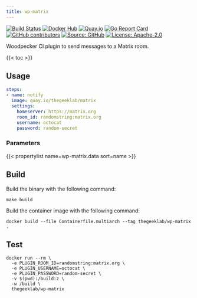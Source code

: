 ```yaml
---
title: wp-matrix
---
```


[![Build Status](https://ci.thegeeklab.de/api/badges/thegeeklab/wp-matrix/status.svg)](https://ci.thegeeklab.de/repos/thegeeklab/wp-matrix)
[![Docker Hub](https://img.shields.io/badge/dockerhub-latest-blue.svg?logo=docker&logoColor=white)](https://hub.docker.com/r/thegeeklab/wp-matrix)
[![Quay.io](https://img.shields.io/badge/quay-latest-blue.svg?logo=docker&logoColor=white)](https://quay.io/repository/thegeeklab/wp-matrix)
[![Go Report Card](https://goreportcard.com/badge/github.com/thegeeklab/wp-matrix)](https://goreportcard.com/report/github.com/thegeeklab/wp-matrix)
[![GitHub contributors](https://img.shields.io/github/contributors/thegeeklab/wp-matrix)](https://github.com/thegeeklab/wp-matrix/graphs/contributors)
[![Source: GitHub](https://img.shields.io/badge/source-github-blue.svg?logo=github&logoColor=white)](https://github.com/thegeeklab/wp-matrix)
[![License: Apache-2.0](https://img.shields.io/github/license/thegeeklab/wp-matrix)](https://github.com/thegeeklab/wp-matrix/blob/main/LICENSE)

Woodpecker CI plugin to send messages to a Matrix room.

<!-- prettier-ignore-start -->
<!-- spellchecker-disable -->
{{< toc >}}
<!-- spellchecker-enable -->
<!-- prettier-ignore-end -->

## Usage

```YAML
steps:
- name: notify
  image: quay.io/thegeeklab/matrix
  settings:
    homeserver: https://matrix.org
    room_id: randomstring:matrix.org
    username: octocat
    password: random-secret
```

### Parameters

<!-- prettier-ignore-start -->
<!-- spellchecker-disable -->
{{< propertylist name=wp-matrix.data sort=name >}}
<!-- spellchecker-enable -->
<!-- prettier-ignore-end -->

## Build

Build the binary with the following command:

```Shell
make build
```

Build the container image with the following command:

```Shell
docker build --file Containerfile.multiarch --tag thegeeklab/wp-matrix .
```

## Test

```Shell
docker run --rm \
  -e PLUGIN_ROOM_ID=randomstring:matrix.org \
  -e PLUGIN_USERNAME=octocat \
  -e PLUGIN_PASSWORD=random-secret \
  -v $(pwd):/build:z \
  -w /build \
  thegeeklab/wp-matrix
```
